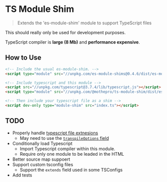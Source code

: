 # TS Module Shim

> Extends the 'es-module-shim' module to support TypeScript files

This should really only be used for development purposes.

TypeScript compiler is **large (8 Mb)** and **performance expensive**.

## How to Use

```html
<!-- Include the usual es-module-shim. -->
<script type="module" src="//unpkg.com/es-module-shims@0.4.6/dist/es-module-shims.min.js"></script>

<!-- Include typescript and this module -->
<script src="//unpkg.com/typescript@3.7.4/lib/typescript.js"></script>
<script type="module" src="//unpkg.com/@mothepro/ts-module-shim/dist/esm/index.js"></script>

<!-- Then include your typescript file as a shim -->
<script dev-only type="module-shim" src="index.ts"></script>
```

## TODO

+ Properly handle [typescript file extnesions](https://github.com/Zoltu/typescript-transformer-append-js-extension)
  + May need to use the [`transpileOptions` field](https://github.com/microsoft/TypeScript/blob/4fe27222ca2d012dad541b43d791ae12f1cf6985/src/services/transpile.ts)
+ Conditionally load Typescript
  + Import Typescript compiler within this module.
  + Require only one module to be leaded in the HTML
+ Better source map suppoert
+ Support custom tsconfig files
  + Support the `extends` field used in some TSConfigs
+ Add tests
